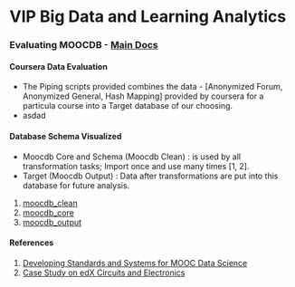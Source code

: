 # VIP Big Data and Learning Analytics

### Evaluating MOOCDB - [Main Docs](http://moocdbdocs.readthedocs.org/en/latest/)

#### Coursera Data Evaluation
* The Piping scripts provided combines the data - [Anonymized Forum, Anonymized General, Hash Mapping] provided by coursera for a particula course into a Target database of our choosing.
* asdad

#### Database Schema Visualized 
- Moocdb Core and Schema (Moocdb Clean) : is used by all transformation tasks; Import once and use many times [1, 2]. 
- Target (Moocdb Output) : Data after transformations are put into this database for future analysis. 
1. [moocdb_clean](https://github.com/4ni1/vip/blob/master/schema/moocdb_clean.pdf)
2. [moocdb_core](https://github.com/4ni1/vip/blob/master/schema/moocdb_core.pdf)
3. [moocdb_output](https://github.com/4ni1/vip/blob/master/schema/moocdb_output.pdf)

#### References
1. [Developing Standards and Systems for MOOC Data Science](http://arxiv.org/pdf/1406.2015.pdf)
2. [Case Study on edX Circuits and Electronics](http://groups.csail.mit.edu/EVO-DesignOpt/groupWebSite/uploads/Site/MoocshopCamera.pdf)




